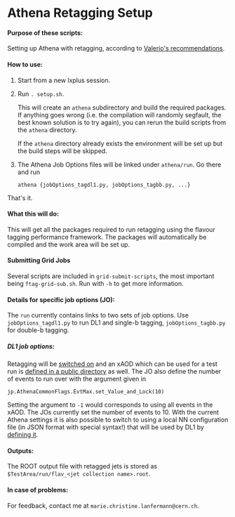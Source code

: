 # Athena Retagging Setup

#### Purpose of these scripts:

Setting up Athena with retagging, according to
[Valerio's recommendations][1].

#### How to use:

 1. Start from a new lxplus session.

 2. Run `. setup.sh`.

    This will create an `athena` subdirectory and build the required
    packages. If anything goes wrong (i.e. the compilation will
    randomly segfault, the best known solution is to try again), you
    can rerun the build scripts from the `athena` directory.

    If the `athena` directory already exists the environment will be
    set up but the build steps will be skipped.

 3. The Athena Job Options files will be linked under
    `athena/run`. Go there and run

    `athena {jobOptions_tagdl1.py, jobOptions_tagbb.py, ...}`

That's it.

#### What this will do:

This will get all the packages required to run retagging using the
flavour tagging performance framework. The packages will automatically
be compiled and the work area will be set up.

#### Submitting Grid Jobs

Several scripts are included in `grid-submit-scripts`, the most
important being `ftag-grid-sub.sh`. Run with `-h` to get more
information.

#### Details for specific job options (JO):

The `run` currently contains links to two sets of job options. Use
`jobOptions_tagdl1.py` to run DL1 and single-b tagging,
`jobOptions_tagbb.py` for double-b tagging.

##### DL1 job options:

Retagging will be [switched on][2] and an xAOD which can be used for a
test run is [defined in a public directory][3] as well.  The JO also
define the number of events to run over with the argument given in

``` jp.AthenaCommonFlags.EvtMax.set_Value_and_Lock(10) ```

Setting the argument to `-1` would corresponds to using all events in
the xAOD. The JOs currently set the number of events to 10.  With the
current Athena settings it is also possible to switch to using a local
NN configuration file (in JSON format with special syntax!) that will
be used by DL1 by [defining it][4].

#### Outputs:

The ROOT output file with retagged jets is stored as
`$TestArea/run/flav_<jet collection name>.root`.


#### In case of problems:

For feedback, contact me at `marie.christine.lanfermann@cern.ch`.

[1]:https://svnweb.cern.ch/trac/atlasperf/browser/CombPerf/FlavorTag/FlavourTagPerformanceFramework/trunk/xAODAthena/README
[2]:https://github.com/Marie89/ATHENA-retagging-setup/blob/master/jobOptions_Tag.py#L114
[3]:https://github.com/Marie89/ATHENA-retagging-setup/blob/master/jobOptions_Tag.py#L27
[4]:https://github.com/Marie89/ATHENA-retagging-setup/blob/master/jobOptions_Tag.py#L115
